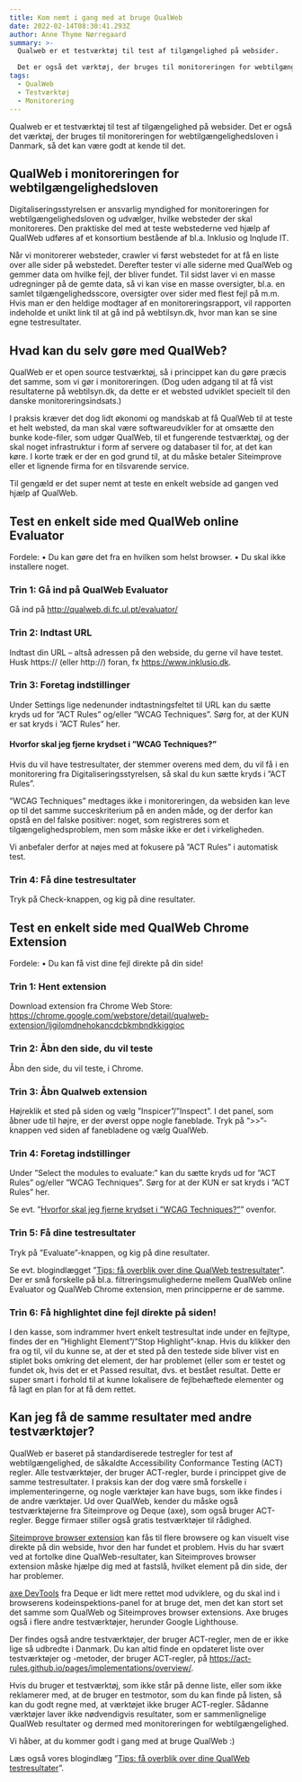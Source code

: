 ```yaml
---
title: Kom nemt i gang med at bruge QualWeb
date: 2022-02-14T08:30:41.293Z
author: Anne Thyme Nørregaard
summary: >-
  Qualweb er et testværktøj til test af tilgængelighed på websider. 

  Det er også det værktøj, der bruges til monitoreringen for webtilgængelighedsloven i Danmark, så det kan være godt at kende til det.
tags:
  - QualWeb
  - Testværktøj
  - Monitorering
---
```

Qualweb er et testværktøj til test af tilgængelighed på websider. 
Det er også det værktøj, der bruges til monitoreringen for webtilgængelighedsloven i Danmark, så det kan være godt at kende til det.

## QualWeb i monitoreringen for webtilgængelighedsloven

Digitaliseringsstyrelsen er ansvarlig myndighed for monitoreringen for webtilgængelighedsloven og udvælger, hvilke websteder der skal monitoreres. Den praktiske del med at teste webstederne ved hjælp af QualWeb udføres af et konsortium bestående af bl.a. Inklusio og Inqlude IT. 

Når vi monitorerer websteder, crawler vi først webstedet for at få en liste over alle sider på webstedet. 
Derefter tester vi alle siderne med QualWeb og gemmer data om hvilke fejl, der bliver fundet. 
Til sidst laver vi en masse udregninger på de gemte data, så vi kan vise en masse oversigter, bl.a. en samlet tilgængelighedsscore, oversigter over sider med flest fejl på m.m.
Hvis man er den heldige modtager af en monitoreringsrapport, vil rapporten indeholde et unikt link til at gå ind på webtilsyn.dk, hvor man kan se sine egne testresultater.

## Hvad kan du selv gøre med QualWeb?

QualWeb er et open source testværktøj, så i princippet kan du gøre præcis det samme, som vi gør i monitoreringen. (Dog uden adgang til at få vist resultaterne på webtilsyn.dk, da dette er et websted udviklet specielt til den danske monitoreringsindsats.)

I praksis kræver det dog lidt økonomi og mandskab at få QualWeb til at teste et helt websted, da man skal være softwareudvikler for at omsætte den bunke kode-filer, som udgør QualWeb, til et fungerende testværktøj, og der skal noget infrastruktur i form af servere og databaser til for, at det kan køre. 
I korte træk er der en god grund til, at du måske betaler Siteimprove eller et lignende firma for en tilsvarende service. 

Til gengæld er det super nemt at teste en enkelt webside ad gangen ved hjælp af QualWeb. 

## Test en enkelt side med QualWeb online Evaluator

Fordele: 
•	Du kan gøre det fra en hvilken som helst browser. 
•	Du skal ikke installere noget.

### Trin 1: Gå ind på QualWeb Evaluator

Gå ind på http://qualweb.di.fc.ul.pt/evaluator/ 

### Trin 2: Indtast URL

Indtast din URL – altså adressen på den webside, du gerne vil have testet. 
Husk https:// (eller http://) foran, fx https://www.inklusio.dk.

### Trin 3: Foretag indstillinger

Under Settings lige nedenunder indtastningsfeltet til URL kan du sætte kryds ud for ”ACT Rules” og/eller ”WCAG Techniques”. 
Sørg for, at der KUN er sat kryds i ”ACT Rules” her. 

#### Hvorfor skal jeg fjerne krydset i ”WCAG Techniques?”

Hvis du vil have testresultater, der stemmer overens med dem, du vil få i en monitorering fra Digitaliseringsstyrelsen, så skal du kun sætte kryds i ”ACT Rules”.

”WCAG Techniques” medtages ikke i monitoreringen, da websiden kan leve op til det samme succeskriterium på en anden måde, og der derfor kan opstå en del falske positiver: noget, som registreres som et tilgængelighedsproblem, men som måske ikke er det i virkeligheden.

Vi anbefaler derfor at nøjes med at fokusere på ”ACT Rules” i automatisk test.

### Trin 4:  Få dine testresultater

Tryk på Check-knappen, og kig på dine resultater. 

## Test en enkelt side med QualWeb Chrome Extension

Fordele: 
•	Du kan få vist dine fejl direkte på din side!

### Trin 1: Hent extension

Download extension fra Chrome Web Store: https://chrome.google.com/webstore/detail/qualweb-extension/ljgilomdnehokancdcbkmbndkkiggioc

### Trin 2: Åbn den side, du vil teste

Åbn den side, du vil teste, i Chrome.

### Trin 3: Åbn Qualweb extension

Højreklik et sted på siden og vælg ”Inspicer”/”Inspect”.
I det panel, som åbner ude til højre, er der øverst oppe nogle faneblade. Tryk på ”>>”-knappen ved siden af fanebladene og vælg QualWeb. 

### Trin 4: Foretag indstillinger

Under ”Select the modules to evaluate:” kan du sætte kryds ud for ”ACT Rules” og/eller ”WCAG Techniques”. 
Sørg for at der KUN er sat kryds i ”ACT Rules” her. 

Se evt. ”[Hvorfor skal jeg fjerne krydset i ”WCAG Techniques?”](#hvorfor-skal-jeg-fjerne-krydset-i-%E2%80%9Dwcag-techniques%3F%E2%80%9D)” ovenfor.

### Trin 5: Få dine testresultater

Tryk på ”Evaluate”-knappen, og kig på dine resultater.

Se evt. blogindlægget ”[Tips: få overblik over dine QualWeb testresultater](https://inklusio.dk/posts/tips-f%C3%A5-overblik-over-dine-qualweb-testresultater/)”. Der er små forskelle på bl.a. filtreringsmulighederne mellem QualWeb online Evaluator og QualWeb Chrome extension, men principperne er de samme.

### Trin 6: Få highlightet dine fejl direkte på siden!

I den kasse, som indrammer hvert enkelt testresultat inde under en fejltype, findes der en ”Highlight Element”/”Stop Highlight”-knap.
Hvis du klikker den fra og til, vil du kunne se, at der et sted på den testede side bliver vist en stiplet boks omkring det element, der har problemet (eller som er testet og fundet ok, hvis det er et Passed resultat, dvs. et bestået resultat.
Dette er super smart i forhold til at kunne lokalisere de fejlbehæftede elementer og få lagt en plan for at få dem rettet.

## Kan jeg få de samme resultater med andre testværktøjer?

QualWeb er baseret på standardiserede testregler for test af webtilgængelighed, de såkaldte Accessibility Conformance Testing (ACT) regler. 
Alle testværktøjer, der bruger ACT-regler, burde i princippet give de samme testresultater. I praksis kan der dog være små forskelle i implementeringerne, og nogle værktøjer kan have bugs, som ikke findes i de andre værktøjer.
Ud over QualWeb, kender du måske også testværktøjerne fra Siteimprove og Deque (axe), som også bruger ACT-regler. Begge firmaer stiller også gratis testværktøjer til rådighed.

[Siteimprove browser extension](https://siteimprove.com/da-dk/core-platform/integrations/browser-extensions/) kan fås til flere browsere og kan visuelt vise direkte på din webside, hvor den har fundet et problem. Hvis du har svært ved at fortolke dine QualWeb-resultater, kan Siteimproves browser extension måske hjælpe dig med at fastslå, hvilket element på din side, der har problemer. 

[axe DevTools](https://chrome.google.com/webstore/detail/axe-devtools-web-accessib/lhdoppojpmngadmnindnejefpokejbdd) fra Deque er lidt mere rettet mod udviklere, og du skal ind i browserens kodeinspektions-panel for at bruge det, men det kan stort set det samme som QualWeb og Siteimproves browser extensions. 
Axe bruges også i flere andre testværktøjer, herunder Google Lighthouse. 

Der findes også andre testværktøjer, der bruger ACT-regler, men de er ikke lige så udbredte i Danmark. 
Du kan altid finde en opdateret liste over testværktøjer og -metoder, der bruger ACT-regler, på https://act-rules.github.io/pages/implementations/overview/.

Hvis du bruger et testværktøj, som ikke står på denne liste, eller som ikke reklamerer med, at de bruger en testmotor, som du kan finde på listen, så kan du godt regne med, at værktøjet ikke bruger ACT-regler. 
Sådanne værktøjer laver ikke nødvendigvis resultater, som er sammenlignelige QualWeb resultater og dermed med monitoreringen for webtilgængelighed.

Vi håber, at du kommer godt i gang med at bruge QualWeb :)

Læs også vores blogindlæg ”[Tips: få overblik over dine QualWeb testresultater](https://inklusio.dk/posts/tips-f%C3%A5-overblik-over-dine-qualweb-testresultater/)”.